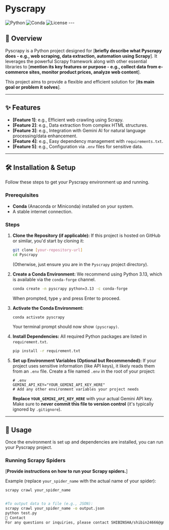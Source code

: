 # Pyscrapy

![Python](https://img.shields.io/badge/Python-3.13%2B-blue?style=flat&logo=python&logoColor=white)
![Conda](https://img.shields.io/badge/Conda-Environment-green?style=flat&logo=anaconda&logoColor=white)
![License](https://img.shields.io/badge/License-MIT-yellow.svg) ---

## 🚀 Overview

Pyscrapy is a Python project designed for [**briefly describe what Pyscrapy does - e.g., web scraping, data extraction, automation using Scrapy**]. It leverages the powerful Scrapy framework along with other essential libraries to [**mention its key features or purpose - e.g., collect data from e-commerce sites, monitor product prices, analyze web content**].

This project aims to provide a flexible and efficient solution for [**its main goal or problem it solves**].

---

## ✨ Features

* **[Feature 1]**: e.g., Efficient web crawling using Scrapy.
* **[Feature 2]**: e.g., Data extraction from complex HTML structures.
* **[Feature 3]**: e.g., Integration with Gemini AI for natural language processing/data enhancement.
* **[Feature 4]**: e.g., Easy dependency management with `requirements.txt`.
* **[Feature 5]**: e.g., Configuration via `.env` files for sensitive data.

---

## 🛠️ Installation & Setup

Follow these steps to get your Pyscrapy environment up and running.

### Prerequisites

* **Conda** (Anaconda or Miniconda) installed on your system.
* A stable internet connection.

### Steps

1.  **Clone the Repository (if applicable):**
    If this project is hosted on GitHub or similar, you'd start by cloning it:
    ```bash
    git clone [your-repository-url]
    cd Pyscrapy
    ```
    (Otherwise, just ensure you are in the `Pyscrapy` project directory).

2.  **Create a Conda Environment:**
    We recommend using Python 3.13, which is available via the `conda-forge` channel.
    ```bash
    conda create -n pyscrapy python=3.13 -c conda-forge
    ```
    When prompted, type `y` and press Enter to proceed.

3.  **Activate the Conda Environment:**
    ```bash
    conda activate pyscrapy
    ```
    Your terminal prompt should now show `(pyscrapy)`.

4.  **Install Dependencies:**
    All required Python packages are listed in `requirement.txt`.
    ```bash
    pip install -r requirement.txt
    ```

5.  **Set up Environment Variables (Optional but Recommended):**
    If your project uses sensitive information (like API keys), it likely reads them from an `.env` file. Create a file named `.env` in the root of your project:
    ```
    # .env
    GEMINI_API_KEY="YOUR_GEMINI_API_KEY_HERE"
    # Add any other environment variables your project needs
    ```
    **Replace `YOUR_GEMINI_API_KEY_HERE`** with your actual Gemini API key. Make sure to **never commit this file to version control** (it's typically ignored by `.gitignore`).

---

## 🏃 Usage

Once the environment is set up and dependencies are installed, you can run your Pyscrapy project.

### Running Scrapy Spiders

[**Provide instructions on how to run your Scrapy spiders.**]

Example (replace `your_spider_name` with the actual name of your spider):
```bash
scrapy crawl your_spider_name


#To output data to a file (e.g., JSON):
scrapy crawl your_spider_name -o output.json
python test.py
📧 Contact
For any questions or inquiries, please contact SHIBINSHA/shibin24666@gmail.com/https://github.com/SHIBINSHA02.